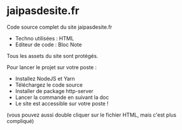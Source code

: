 # jaipasdesite.fr

Code source complet du site jaipasdesite.fr

- Techno utilisées : HTML
- Editeur de code : Bloc Note

Tous les assets du site sont protégés.

Pour lancer le projet sur votre poste :

- Installez NodeJS et Yarn
- Téléchargez le code source
- Installer de package http-server
- Lancer la commande en suivant la doc
- Le site est accessible sur votre poste !

(vous pouvez aussi double cliquer sur le fichier HTML, mais c'est plus compliqué)
